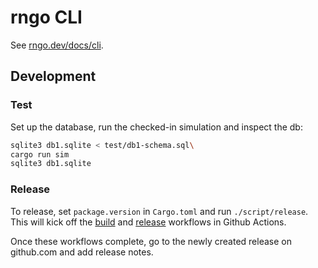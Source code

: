 # rngo CLI

See [rngo.dev/docs/cli](https://rngo.dev/docs/cli).

## Development

### Test

Set up the database, run the checked-in simulation and inspect the db:

```bash
sqlite3 db1.sqlite < test/db1-schema.sql\
cargo run sim
sqlite3 db1.sqlite
```

### Release

To release, set `package.version` in `Cargo.toml` and run `./script/release`. This will kick off the [build](.github/workflows/build.yml) and [release](.github/workflows/release.yml) workflows in Github Actions.

Once these workflows complete, go to the newly created release on github.com and add release notes.
